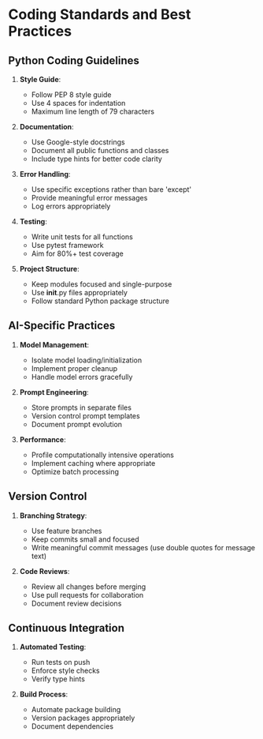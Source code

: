 # Coding Standards and Best Practices

## Python Coding Guidelines

1. **Style Guide**:
   - Follow PEP 8 style guide
   - Use 4 spaces for indentation
   - Maximum line length of 79 characters

2. **Documentation**:
   - Use Google-style docstrings
   - Document all public functions and classes
   - Include type hints for better code clarity

3. **Error Handling**:
   - Use specific exceptions rather than bare 'except'
   - Provide meaningful error messages
   - Log errors appropriately

4. **Testing**:
   - Write unit tests for all functions
   - Use pytest framework
   - Aim for 80%+ test coverage

5. **Project Structure**:
   - Keep modules focused and single-purpose
   - Use __init__.py files appropriately
   - Follow standard Python package structure

## AI-Specific Practices

1. **Model Management**:
   - Isolate model loading/initialization
   - Implement proper cleanup
   - Handle model errors gracefully

2. **Prompt Engineering**:
   - Store prompts in separate files
   - Version control prompt templates
   - Document prompt evolution

3. **Performance**:
   - Profile computationally intensive operations
   - Implement caching where appropriate
   - Optimize batch processing

## Version Control

1. **Branching Strategy**:
   - Use feature branches
   - Keep commits small and focused
   - Write meaningful commit messages (use double quotes for message text)

2. **Code Reviews**:
   - Review all changes before merging
   - Use pull requests for collaboration
   - Document review decisions

## Continuous Integration

1. **Automated Testing**:
   - Run tests on push
   - Enforce style checks
   - Verify type hints

2. **Build Process**:
   - Automate package building
   - Version packages appropriately
   - Document dependencies